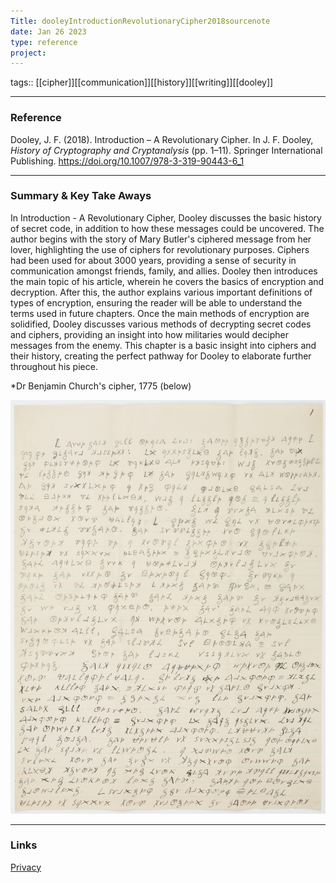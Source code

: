 ```yaml
---
Title: dooleyIntroductionRevolutionaryCipher2018sourcenote
date: Jan 26 2023
type: reference
project:
---
```


tags:: [[cipher]][[communication]][[history]][[writing]][[dooley]]

---
### Reference 

Dooley, J. F. (2018). Introduction – A Revolutionary Cipher. In J. F. Dooley, _History of Cryptography and Cryptanalysis_ (pp. 1–11). Springer International Publishing. https://doi.org/10.1007/978-3-319-90443-6_1



---

### Summary & Key Take Aways

In Introduction - A Revolutionary Cipher, Dooley discusses the basic history of secret code, in addition to how these messages could be uncovered. The author begins with the story of Mary Butler's ciphered message from her lover, highlighting the use of ciphers for revolutionary purposes. Ciphers had been used for about 3000 years, providing a sense of security in communication amongst friends, family, and allies. Dooley then introduces the main topic of his article, wherein he covers the basics of encryption and decryption.
	 After this, the author explains various important definitions of types of encryption, ensuring the reader will be able to understand the terms used in future chapters. Once the main methods of encryption are solidified, Dooley discusses various methods of decrypting secret codes and ciphers, providing an insight into how militaries would decipher messages from the enemy. This chapter is a basic insight into ciphers and their history, creating the perfect pathway for Dooley to elaborate further throughout his piece.



*Dr Benjamin Church's cipher, 1775 (below)

![R](R.jpg)


--- 
### Links
[Privacy](Privacy.md)
